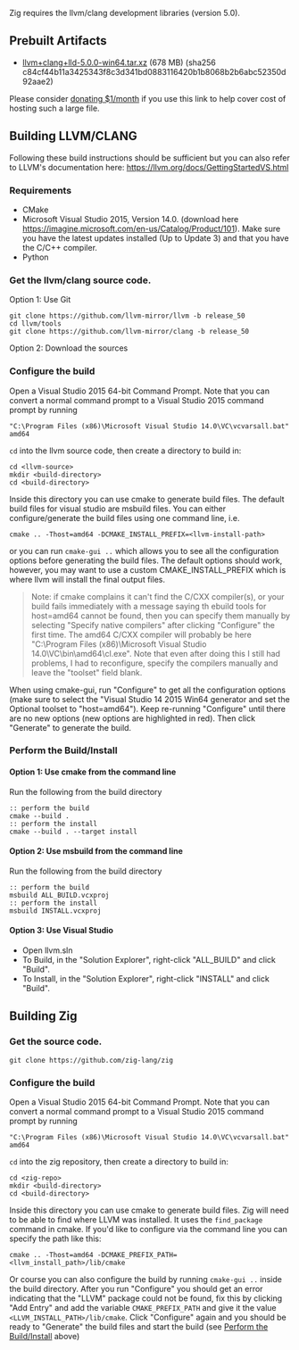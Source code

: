Zig requires the llvm/clang development libraries (version 5.0).

## Prebuilt Artifacts

* [llvm+clang+lld-5.0.0-win64.tar.xz](https://s3.amazonaws.com/superjoe/temp/llvm%2bclang%2blld-5.0.0-win64.tar.xz) (678 MB) (sha256 c84cf44b11a3425343f8c3d341bd0883116420b1b8068b2b6abc52350d92aae2)

Please consider [donating $1/month](https://www.patreon.com/andrewrk) if you use this link to help cover cost of hosting such a large file.

## Building LLVM/CLANG

Following these build instructions should be sufficient but you can also refer to LLVM's documentation here: https://llvm.org/docs/GettingStartedVS.html

### Requirements

* CMake
* Microsoft Visual Studio 2015, Version 14.0. (download here https://imagine.microsoft.com/en-us/Catalog/Product/101).
  Make sure you have the latest updates installed (Up to Update 3) and that you have the C/C++ compiler.
* Python

### Get the llvm/clang source code.

Option 1: Use Git
```
git clone https://github.com/llvm-mirror/llvm -b release_50
cd llvm/tools
git clone https://github.com/llvm-mirror/clang -b release_50
```

Option 2: Download the sources

### Configure the build

Open a Visual Studio 2015 64-bit Command Prompt. Note that you can convert a normal command prompt to a Visual Studio 2015 command prompt by running
```dos
"C:\Program Files (x86)\Microsoft Visual Studio 14.0\VC\vcvarsall.bat" amd64
```
`cd` into the llvm source code, then create a directory to build in:
```dos
cd <llvm-source>
mkdir <build-directory>
cd <build-directory>
```

Inside this directory you can use cmake to generate build files.  The default build files for visual studio are msbuild files.  You can either configure/generate the build files using one command line, i.e.
```doc
cmake .. -Thost=amd64 -DCMAKE_INSTALL_PREFIX=<llvm-install-path>
```
or you can run `cmake-gui ..` which allows you to see all the configuration options before generating the build files. The default options should work, however, you may want to use a custom CMAKE_INSTALL_PREFIX which is where llvm will install the final output files.

> Note: if cmake complains it can't find the C/CXX compiler(s), or your build fails immediately with a message saying th ebuild tools for host=amd64 cannot be found, then you can specify them manually by selecting "Specify native compilers" after clicking "Configure" the first time.  The amd64 C/CXX compiler will probably be here "C:\Program Files (x86)\Microsoft Visual Studio 14.0\VC\bin\amd64\cl.exe".  Note that even after doing this I still had problems, I had to reconfigure, specify the compilers manually and leave the "toolset" field blank.

When using cmake-gui, run "Configure" to get all the configuration options (make sure to select the "Visual Studio 14 2015 Win64 generator and set the Optional toolset to "host=amd64").  Keep re-running "Configure" until there are no new options (new options are highlighted in red).  Then click "Generate" to generate the build.

### Perform the Build/Install

#### Option 1: Use cmake from the command line
Run the following from the build directory
```dos
:: perform the build
cmake --build .
:: perform the install
cmake --build . --target install
```
#### Option 2: Use msbuild from the command line
Run the following from the build directory
```dos
:: perform the build
msbuild ALL_BUILD.vcxproj
:: perform the install
msbuild INSTALL.vcxproj
```
#### Option 3: Use Visual Studio
* Open llvm.sln
* To Build, in the "Solution Explorer", right-click "ALL_BUILD" and click "Build".
* To Install, in the "Solution Explorer", right-click "INSTALL" and click "Build".

## Building Zig

### Get the source code.

```dos
git clone https://github.com/zig-lang/zig
```

### Configure the build
Open a Visual Studio 2015 64-bit Command Prompt. Note that you can convert a normal command prompt to a Visual Studio 2015 command prompt by running
```dos
"C:\Program Files (x86)\Microsoft Visual Studio 14.0\VC\vcvarsall.bat" amd64
```
`cd` into the zig repository, then create a directory to build in:
```dos
cd <zig-repo>
mkdir <build-directory>
cd <build-directory>
```

Inside this directory you can use cmake to generate build files.  Zig will need to be able to find where LLVM was installed.  It uses the `find_package` command in cmake.  If you'd like to configure via the command line you can specify the path like this:
```dos
cmake .. -Thost=amd64 -DCMAKE_PREFIX_PATH=<llvm_install_path>/lib/cmake
```
Or course you can also configure the build by running `cmake-gui ..` inside the build directory.  After you run "Configure" you should get an error indicating that the "LLVM" package could not be found, fix this by clicking "Add Entry" and add the variable `CMAKE_PREFIX_PATH` and give it the value `<LLVM_INSTALL_PATH>/lib/cmake`.  Click "Configure" again and you should be ready to "Generate" the build files and start the build (see [Perform the Build/Install](#perform-the-buildinstall) above)